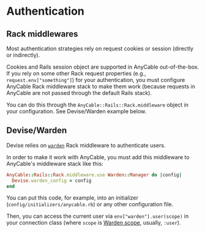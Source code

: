 # Authentication

## Rack middlewares

Most authentication strategies rely on request cookies or session (directly or indirectly).

Cookies and Rails session object are supported in AnyCable out-of-the-box. If you rely on some
other Rack request properties (e.g., `request.env["something"]`) for your authentication, you must configure
AnyCable Rack middleware stack to make them work (because requests in AnyCable are not passed through the default Rails stack).

You can do this through the `AnyCable::Rails::Rack.middleware` object in your configuration. See Devise/Warden example below.

## Devise/Warden

Devise relies on [`warden`](https://github.com/wardencommunity/warden) Rack middleware to authenticate users.

In order to make it work with AnyCable, you must add this middleware to AnyCable's middleware stack like this:

```ruby
AnyCable::Rails::Rack.middleware.use Warden::Manager do |config|
  Devise.warden_config = config
end
```

You can put this code, for example, into an initializer (`config/initializers/anycable.rb`) or any other configuration file.

Then, you can access the current user via `env["warden"].user(scope)` in your connection class (where `scope` is [Warden scope](https://github.com/wardencommunity/warden/wiki/Scopes), usually, `:user`).
